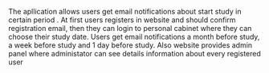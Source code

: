 The apllication allows users get email notifications about start study in certain period . At first users registers in website and should confirm registration email, then they can login to personal cabinet where they can choose their study date. Users get email notifications a month before study, a week before study and 1 day before study. Also website provides admin panel where administator can see details information about every registered user  
